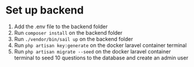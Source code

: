 # Set up backend

1. Add the .env file to the backend folder
2. Run `composer install` on the backend folder
3. Run `./vendor/bin/sail up` on the backend folder
4. Run `php artisan key:generate` on the docker laravel container terminal
5. Run `php artisan migrate --seed` on the docker laravel container terminal to seed 10 questions to the database and create an admin user
